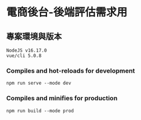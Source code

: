 # 電商後台-後端評估需求用

## 專案環境與版本

```
NodeJS v16.17.0
vue/cli 5.0.8
```

### Compiles and hot-reloads for development

```
npm run serve --mode dev
```

### Compiles and minifies for production

```
npm run build --mode prod
```
